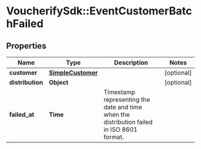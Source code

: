 # VoucherifySdk::EventCustomerBatchFailed

## Properties

| Name | Type | Description | Notes |
| ---- | ---- | ----------- | ----- |
| **customer** | [**SimpleCustomer**](SimpleCustomer.md) |  | [optional] |
| **distribution** | **Object** |  | [optional] |
| **failed_at** | **Time** | Timestamp representing the date and time when the distribution failed in ISO 8601 format. |  |

